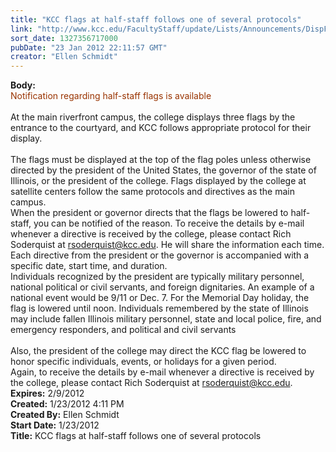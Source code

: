 ```yaml
---
title: "KCC flags at half-staff follows one of several protocols"
link: "http://www.kcc.edu/FacultyStaff/update/Lists/Announcements/DispForm.aspx?ID=589"
sort_date: 1327356717000
pubDate: "23 Jan 2012 22:11:57 GMT"
creator: "Ellen Schmidt"
---
```


<div><b>Body:</b> <div class=ExternalClassECAB4D17602B404E862D054334B9FE43><div><font color="#993300">Notification regarding half-staff flags is available</font></div>
<div> </div>
<div>At the main riverfront campus, the college displays three flags by the entrance to the courtyard, and KCC follows appropriate protocol for their display.</div>
<div> </div>
<div>The flags must be displayed at the top of the flag poles unless otherwise directed by the president of the United States, the governor of the state of Illinois, or the president of the college. Flags displayed by the college at satellite centers follow the same protocols and directives as the main campus.<br></div>
<div>When the president or governor directs that the flags be lowered to half-staff, you can be notified of the reason. To receive the details by e-mail whenever a directive is received by the college, please contact Rich Soderquist at <a href="mailto:rsoderquist@kcc.edu">rsoderquist@kcc.edu</a>. He will share the information each time.<br></div>
<div>Each directive from the president or the governor is accompanied with a specific date, start time, and duration.<br></div>
<div>Individuals recognized by the president are typically military personnel, national political or civil servants, and foreign dignitaries. An example of a national event would be 9/11 or Dec. 7. For the Memorial Day holiday, the flag is lowered until noon. Individuals remembered by the state of Illinois may include fallen Illinois military personnel, state and local police, fire, and emergency responders, and political and civil servants</div>
<div> </div>
<div>Also, the president of the college may direct the KCC flag be lowered to honor specific individuals, events, or holidays for a given period.<br></div>
<div>Again, to receive the details by e-mail whenever a directive is received by the college, please contact Rich Soderquist at <a href="mailto:rsoderquist@kcc.edu">rsoderquist@kcc.edu</a>. <br></div></div></div>
<div><b>Expires:</b> 2/9/2012</div>
<div><b>Created:</b> 1/23/2012 4:11 PM</div>
<div><b>Created By:</b> Ellen Schmidt</div>
<div><b>Start Date:</b> 1/23/2012</div>
<div><b>Title:</b> KCC flags at half-staff follows one of several protocols</div>
